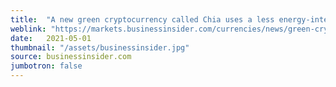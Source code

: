 ```yaml
---
title:  "A new green cryptocurrency called Chia uses a less energy-intensive method of minting new coins."
weblink: "https://markets.businessinsider.com/currencies/news/green-cryptocurrency-chia-less-energy-intensive-bitcoin-crypto-ethereum-altcoins-2021-4-1030373374"
date:   2021-05-01
thumbnail: "/assets/businessinsider.jpg"
source: businessinsider.com
jumbotron: false
---
```

